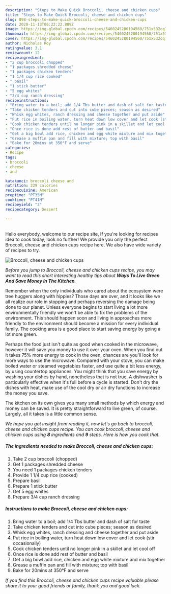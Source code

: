 ```yaml
---
description: "Steps to Make Quick Broccoli, cheese and chicken cups"
title: "Steps to Make Quick Broccoli, cheese and chicken cups"
slug: 898-steps-to-make-quick-broccoli-cheese-and-chicken-cups
date: 2020-11-13T06:22:22.889Z
image: https://img-global.cpcdn.com/recipes/5460245280194560/751x532cq70/broccoli-cheese-and-chicken-cups-recipe-main-photo.jpg
thumbnail: https://img-global.cpcdn.com/recipes/5460245280194560/751x532cq70/broccoli-cheese-and-chicken-cups-recipe-main-photo.jpg
cover: https://img-global.cpcdn.com/recipes/5460245280194560/751x532cq70/broccoli-cheese-and-chicken-cups-recipe-main-photo.jpg
author: Nicholas Roy
ratingvalue: 3.1
reviewcount: 12
recipeingredient:
- "2 cup broccoli chopped"
- "1 packages shredded cheese"
- "1 packages chicken tenders"
- "1 1/4 cup rice cooked"
- " basil"
- "1 stick butter"
- "5 egg whites"
- "3/4 cup ranch dressing"
recipeinstructions:
- "Bring water to a boil; add 1/4 Tbs butter and dash of salt for taste"
- "Take chicken tenders and cut into cube pieces; season as desired"
- "Whisk egg whites, ranch dressing and cheese together and put aside"
- "Put rice in boiling water, turn heat down low cover and let cook (stir occasionally)"
- "Cook chicken tenders until no longer pink in a skillet and let cool off"
- "Once rice is done add rest of butter and basil"
- "Get a big bowl add rice, chicken and egg white mixture and mix together"
- "Grease a muffin pan and fill with mixture; top with basil"
- "Bake for 20mins at 350°F and serve"
categories:
- Recipe
tags:
- broccoli
- cheese
- and

katakunci: broccoli cheese and 
nutrition: 229 calories
recipecuisine: American
preptime: "PT35M"
cooktime: "PT41M"
recipeyield: "3"
recipecategory: Dessert

---
```

<br>
Hello everybody, welcome to our recipe site, If you're looking for recipes idea to cook today, look no further! We provide you only the perfect Broccoli, cheese and chicken cups recipe here. We also have wide variety of recipes to try.
<br>


![Broccoli, cheese and chicken cups](https://img-global.cpcdn.com/recipes/5460245280194560/751x532cq70/broccoli-cheese-and-chicken-cups-recipe-main-photo.jpg)

<i>Before you jump to Broccoli, cheese and chicken cups recipe, you may want to read this short interesting healthy tips about 
<strong>Ways To Live Green And Save Money In The Kitchen</strong>.</i>
</br>

Remember when the only individuals who cared about the ecosystem were tree huggers along with hippies? Those days are over, and it looks like we all realize our role in stopping and perhaps reversing the damage being done to our planet. Unless everyone begins to start living a lot more environmentally friendly we won't be able to fix the problems of the environment. This should happen soon and living in approaches more friendly to the environment should become a mission for every individual family. The cooking area is a good place to start saving energy by going a lot more green.

Perhaps the food just isn't quite as good when cooked in the microwave, however it will save you money to use it over your oven. When you find out it takes 75% more energy to cook in the oven, chances are you'll look for more ways to use the microwave. Compared with your stove, you can make boiled water or steamed vegetables faster, and use quite a bit less energy, by using countertop appliances. You might think that you save energy by washing your dishes by hand, nonetheless that is not true. A dishwasher is particularly effective when it's full before a cycle is started. Don't dry the dishes with heat, make use of the cool dry or air dry functions to increase the money you save.

The kitchen on its own gives you many small methods by which energy and money can be saved. It is pretty straightforward to live green, of course. Largely, all it takes is a little common sense.


<i>We hope you got insight from reading it, now let's go back to broccoli, cheese and chicken cups recipe. You can cook broccoli, cheese and chicken cups using <strong>8</strong> ingredients and <strong>9</strong> steps. Here is how you cook that.
</i>

##### The ingredients needed to make Broccoli, cheese and chicken cups:

1. Take 2 cup broccoli (chopped)
1. Get 1 packages shredded cheese
1. You need 1 packages chicken tenders
1. Provide 1 1/4 cup rice (cooked)
1. Prepare  basil
1. Prepare 1 stick butter
1. Get 5 egg whites
1. Prepare 3/4 cup ranch dressing


##### Instructions to make Broccoli, cheese and chicken cups:

1. Bring water to a boil; add 1/4 Tbs butter and dash of salt for taste
1. Take chicken tenders and cut into cube pieces; season as desired
1. Whisk egg whites, ranch dressing and cheese together and put aside
1. Put rice in boiling water, turn heat down low cover and let cook (stir occasionally)
1. Cook chicken tenders until no longer pink in a skillet and let cool off
1. Once rice is done add rest of butter and basil
1. Get a big bowl add rice, chicken and egg white mixture and mix together
1. Grease a muffin pan and fill with mixture; top with basil
1. Bake for 20mins at 350°F and serve


<i>If you find this Broccoli, cheese and chicken cups recipe valuable please share it to your good friends or family, thank you and good luck.</i>
